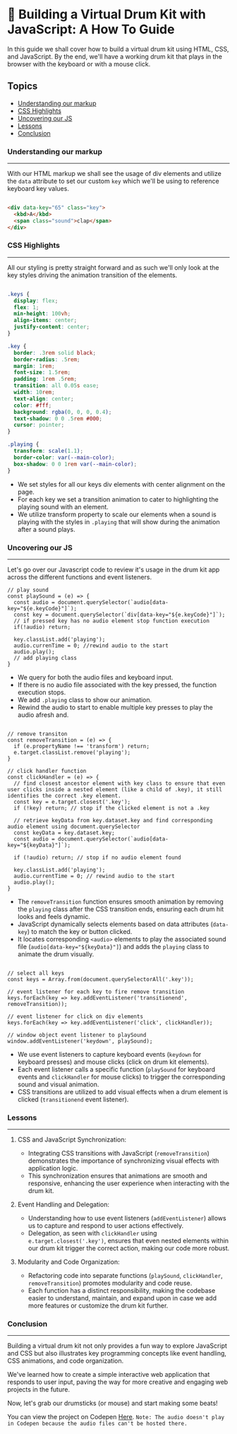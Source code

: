# 🥁 Building a Virtual Drum Kit with JavaScript: A How To Guide

In this guide we shall cover how to build a virtual drum kit using HTML, CSS, and JavaScript. By the end, we'll have a working drum kit that plays in the browser with the keyboard or with a mouse click.

## Topics
- [Understanding our markup](#understanding-our-markup)
- [CSS Highlights](#css-highlights)
- [Uncovering our JS](#uncovering-our-js)
- [Lessons](#lessons)
- [Conclusion](#conclusion)

### Understanding our markup

___

With our HTML markup we shall see the usage of div elements and utilize the `data` attribute to set our custom `key` which we'll be using to reference keyboard key values.

```HTML

<div data-key="65" class="key">
  <kbd>A</kbd>
  <span class="sound">clap</span>
</div>

```

### CSS Highlights

___

All our styling is pretty straight forward and as such we'll only look at the key styles driving the animation transition of the elements.

```CSS

.keys {
  display: flex;
  flex: 1;
  min-height: 100vh;
  align-items: center;
  justify-content: center;
}

.key {
  border: .3rem solid black;
  border-radius: .5rem;
  margin: 1rem;
  font-size: 1.5rem;
  padding: 1rem .5rem;
  transition: all 0.05s ease;
  width: 10rem;
  text-align: center;
  color: #fff;
  background: rgba(0, 0, 0, 0.4);
  text-shadow: 0 0 .5rem #000;
  cursor: pointer;
}

.playing {
  transform: scale(1.1);
  border-color: var(--main-color);
  box-shadow: 0 0 1rem var(--main-color);
}

```

- We set styles for all our keys div elements with center alignment on the page.
- For each key we set a transition animation to cater to highlighting the playing sound with an element.
- We utilize transform property to scale our elements when a sound is playing with the styles in `.playing` that will show during the animation after a sound plays.

### Uncovering our JS

___

Let's go over our Javascript code to review it's usage in the drum kit app across the different functions and event listeners.

```JS
// play sound 
const playSound = (e) => {
  const audio = document.querySelector(`audio[data-key="${e.keyCode}"]`);
  const key = document.querySelector(`div[data-key="${e.keyCode}"]`);
  // if pressed key has no audio element stop function execution
  if(!audio) return;

  key.classList.add('playing');
  audio.currenTime = 0; //rewind audio to the start
  audio.play();
  // add playing class
}
```
-  We query for both the audio files and keyboard input.
-  If there is no audio file associated with the key pressed, the function execution stops.
- We add `.playing` class to show our animation.
- Rewind the audio to start to enable multiple key presses to play the audio afresh and.

```JS

// remove transiton
const removeTransition = (e) => {
  if (e.propertyName !== 'transform') return;
  e.target.classList.remove('playing');
}

// click handler function
const clickHandler = (e) => {
  // find closest ancestor element with key class to ensure that even user clicks inside a nested element (like a child of .key), it still identifies the correct .key element.
  const key = e.target.closest('.key');
  if (!key) return; // stop if the clicked element is not a .key
  
  // retrieve keyData from key.dataset.key and find corresponding audio element using document.querySelector
  const keyData = key.dataset.key; 
  const audio = document.querySelector(`audio[data-key="${keyData}"]`);
  
  if (!audio) return; // stop if no audio element found
  
  key.classList.add('playing');
  audio.currentTime = 0; // rewind audio to the start
  audio.play();
}

```

- The `removeTransition` function ensures smooth animation by removing the `playing` class after the CSS transition ends, ensuring each drum hit looks and feels dynamic.
- JavaScript dynamically selects elements based on data attributes (`data-key`) to match the key or button clicked.
- It locates corresponding `<audio>` elements to play the associated sound file (`audio[data-key="${keyData}"]`) and adds the `playing` class to animate the drum visually.

```JS

// select all keys
const keys = Array.from(document.querySelectorAll('.key'));

// event listener for each key to fire remove transition
keys.forEach(key => key.addEventListener('transitionend', removeTransition));

// event listener for click on div elements
keys.forEach(key => key.addEventListener('click', clickHandler));

// window object event listener to playSound
window.addEventListener('keydown', playSound);

```

- We use event listeners to capture keyboard events (`keydown` for keyboard presses) and mouse clicks (click on drum kit elements).
- Each event listener calls a specific function (`playSound` for keyboard events and `clickHandler` for mouse clicks) to trigger the corresponding sound and visual animation.
- CSS transitions are utilized to add visual effects when a drum element is clicked (`transitionend` event listener).


### Lessons
___

1. CSS and JavaScript Synchronization:
    - Integrating CSS transitions with JavaScript (`removeTransition`) demonstrates the importance of synchronizing visual effects with application logic.
    - This synchronization ensures that animations are smooth and responsive, enhancing the user experience when interacting with the drum kit.

2. Event Handling and Delegation:
    - Understanding how to use event listeners (`addEventListener`) allows us to capture and respond to user actions effectively.
    - Delegation, as seen with `clickHandler` using `e.target.closest('.key')`, ensures that even nested elements within our drum kit trigger the correct action, making our code more robust.

3. Modularity and Code Organization:
    - Refactoring code into separate functions (`playSound`, `clickHandler`, `removeTransition`) promotes modularity and code reuse.
    - Each function has a distinct responsibility, making the codebase easier to understand, maintain, and expand upon in case we add more features or customize the drum kit further.

### Conclusion
___

Building a virtual drum kit not only provides a fun way to explore JavaScript and CSS but also illustrates key programming concepts like event handling, CSS animations, and code organization. 

We've learned how to create a simple interactive web application that responds to user input, paving the way for more creative and engaging web projects in the future. 

Now, let's grab our drumsticks (or mouse) and start making some beats!

You can view the project on Codepen [Here](https://codepen.io/benjaminkyamanywa/pen/XWLmxKM). 
`Note: The audio doesn't play in Codepen because the audio files can't be hosted there.`